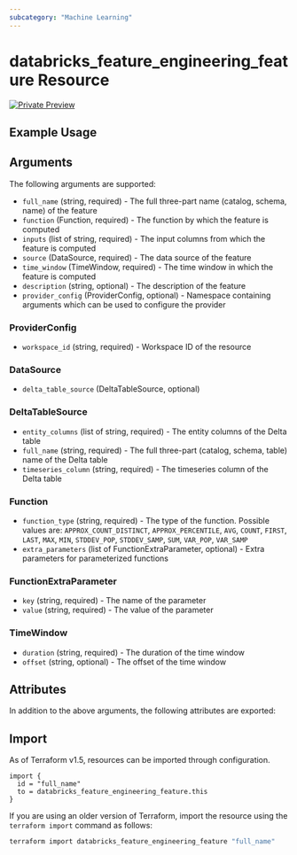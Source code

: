 ```yaml
---
subcategory: "Machine Learning"
---
```

# databricks_feature_engineering_feature Resource
[![Private Preview](https://img.shields.io/badge/Release_Stage-Private_Preview-blueviolet)](https://docs.databricks.com/aws/en/release-notes/release-types)



## Example Usage


## Arguments
The following arguments are supported:
* `full_name` (string, required) - The full three-part name (catalog, schema, name) of the feature
* `function` (Function, required) - The function by which the feature is computed
* `inputs` (list of string, required) - The input columns from which the feature is computed
* `source` (DataSource, required) - The data source of the feature
* `time_window` (TimeWindow, required) - The time window in which the feature is computed
* `description` (string, optional) - The description of the feature
* `provider_config` (ProviderConfig, optional) - Namespace containing arguments which can be used to configure the provider

### ProviderConfig
* `workspace_id` (string, required) - Workspace ID of the resource

### DataSource
* `delta_table_source` (DeltaTableSource, optional)

### DeltaTableSource
* `entity_columns` (list of string, required) - The entity columns of the Delta table
* `full_name` (string, required) - The full three-part (catalog, schema, table) name of the Delta table
* `timeseries_column` (string, required) - The timeseries column of the Delta table

### Function
* `function_type` (string, required) - The type of the function. Possible values are: `APPROX_COUNT_DISTINCT`, `APPROX_PERCENTILE`, `AVG`, `COUNT`, `FIRST`, `LAST`, `MAX`, `MIN`, `STDDEV_POP`, `STDDEV_SAMP`, `SUM`, `VAR_POP`, `VAR_SAMP`
* `extra_parameters` (list of FunctionExtraParameter, optional) - Extra parameters for parameterized functions

### FunctionExtraParameter
* `key` (string, required) - The name of the parameter
* `value` (string, required) - The value of the parameter

### TimeWindow
* `duration` (string, required) - The duration of the time window
* `offset` (string, optional) - The offset of the time window

## Attributes
In addition to the above arguments, the following attributes are exported:

## Import
As of Terraform v1.5, resources can be imported through configuration.
```hcl
import {
  id = "full_name"
  to = databricks_feature_engineering_feature.this
}
```

If you are using an older version of Terraform, import the resource using the `terraform import` command as follows:
```sh
terraform import databricks_feature_engineering_feature "full_name"
```